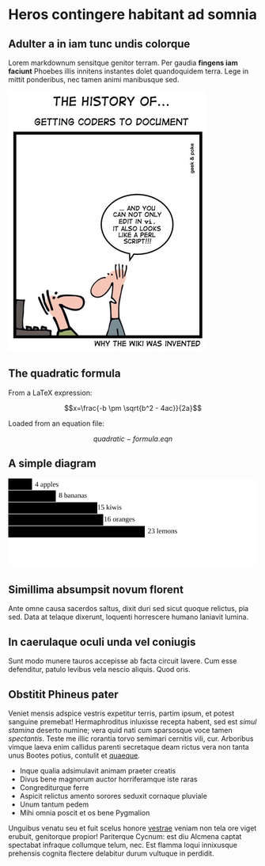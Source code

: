 # Heros contingere habitant ad somnia

## Adulter a in iam tunc undis colorque

Lorem markdownum sensitque genitor terram. Per gaudia **fingens iam faciunt**
Phoebes illis innitens instantes dolet quandoquidem terra. Lege in mittit
ponderibus, nec tamen animi manibusque sed.

![](../presentation/images/why-wiki.jpg)

## The quadratic formula

From a LaTeX expression:

$$x=\frac{-b \pm \sqrt{b^2 - 4ac}}{2a}$$

Loaded from an equation file:

$$quadratic-formula.eqn$$

## A simple diagram

![](assets/chart.svg)

## Simillima absumpsit novum florent

Ante omne causa sacerdos saltus, dixit duri sed sicut quoque relictus, pia sed.
Data at telaque dixerunt, loquenti horrescere humano laniavit lumina.

## In caerulaque oculi unda vel coniugis

Sunt modo munere tauros accepisse ab facta circuit lavere. Cum esse defenditur,
patulo levibus vela nescio aliquis. Quod oris.

## Obstitit Phineus pater

Veniet mensis adspice vestris expetitur terris, partim ipsum, et potest sanguine
premebat! Hermaphroditus inluxisse recepta habent, sed est *simul stamina*
deserto numine; vera quid nati cum sparsosque voce tamen *spectantis*. Teste me
illic rorantia torvo semimari cernitis vili, cur. Arboribus vimque laeva enim
callidus parenti secretaque deam rictus vera non tanta unus Bootes potius,
contulit et [quaeque](http://omfgdogs.com/).

- Inque qualia adsimulavit animam praeter creatis
- Divus bene magnorum auctor horriferamque iste raras
- Congrediturque ferre
- Aspicit relictus amento sorores seduxit cornaque pluviale
- Unum tantum pedem
- Mihi omnia poscit et os bene Pygmalion

Unguibus venatu seu et fuit scelus honore [vestrae](http://imgur.com/) veniam
non tela ore viget erubuit, genitorque propior! Pariterque Cycnum: est diu
Alcmena captat spectabat infraque collumque telum, nec. Est flamma loqui
innixusque prehensis cognita flectere delabitur durum vultuque in perdidit.